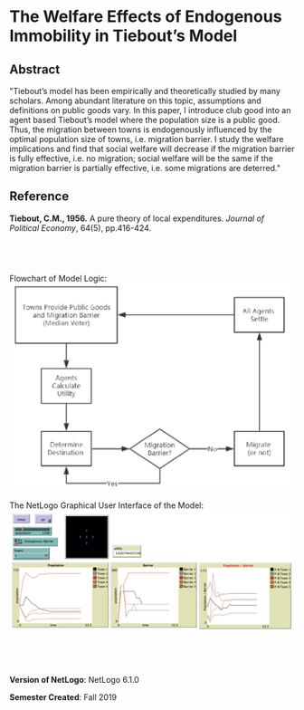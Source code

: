 # The Welfare Effects of Endogenous Immobility in Tiebout’s Model

## Abstract

"Tiebout’s model has been empirically and theoretically studied by many scholars. Among abundant literature on this topic, assumptions and definitions on public goods vary. In this paper, I introduce club good into an agent based Tiebout’s model where the population size is a public good. Thus, the migration between towns is endogenously influenced by the optimal population size of towns, i.e. migration barrier. I study the welfare implications and find that social welfare will decrease if the migration barrier is fully effective, i.e. no migration; social welfare will be the same if the migration barrier is partially effective, i.e. some migrations are deterred."

## Reference
**Tiebout, C.M., 1956.** A pure theory of local expenditures. *Journal of Political Economy*, 64(5), pp.416-424.

## &nbsp;
Flowchart of Model Logic:
![Model Logic](Flowchart.png)

The NetLogo Graphical User Interface of the Model: 
![The NetLogo Graphical User Interface](GUI.png)

## &nbsp;

**Version of NetLogo**: NetLogo 6.1.0

**Semester Created**: Fall 2019

